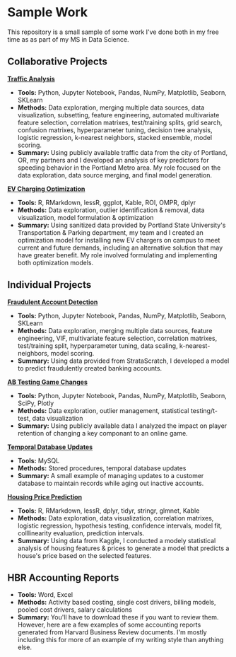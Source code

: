 # Sample Work

This repository is a small sample of some work I've done both in my free time as as part of my MS in Data Science. 
 
## Collaborative Projects

**[Traffic Analysis]()**

- **Tools:** Python, Jupyter Notebook, Pandas, NumPy, Matplotlib, Seaborn, SKLearn
- **Methods:** Data exploration, merging multiple data sources, data visualization, subsetting, feature engineering, automated multivariate feature selection, correlation matrixes, test/training splits, grid search, confusion matrixes, hyperparameter tuning, decision tree analysis, logistic regression, k-nearest neighbors, stacked ensemble, model scoring. 
- **Summary:** Using publicly available traffic data from the city of Portland, OR, my partners and I developed an analysis of key predictors for speeding behavior in the Portland Metro area. My role focused on the data exploration, data source merging, and final model generation. 

**[EV Charging Optimization]()**

- **Tools:** R, RMarkdown, lessR, ggplot, Kable, ROI, OMPR, dplyr
- **Methods:** Data exploration, outlier identification & removal, data visualization, model formulation & optimization
- **Summary:** Using sanitized data provided by Portland State University's Transportation & Parking department, my team and I created an optimization model for installing new EV chargers on campus to meet current and future demands, including an alternative solution that may have greater benefit. My role involved formulating and implementing both optimization models.  

## Individual Projects

**[Fraudulent Account Detection]()**

- **Tools:** Python, Jupyter Notebook, Pandas, NumPy, Matplotlib, Seaborn, SKLearn
- **Methods:** Data exploration, merging multiple data sources, feature engineering, VIF, multivariate feature selection, correlation matrixes, test/training split, hyperparameter tuning, data scaling, k-nearest-neighbors, model scoring.   
- **Summary:** Using data provided from StrataScratch, I developed a model to predict fraudulently created banking accounts.

**[AB Testing Game Changes]()**

- **Tools:** Python, Jupyter Notebook, Pandas, NumPy, Matplotlib, Seaborn, SciPy, Plotly
- **Methods:** Data exploration, outlier management, statistical testing/t-test, data visualization
- **Summary:** Using publicly available data I analyzed the impact on player retention of changing a key componant to an online game. 

**[Temporal Database Updates]()**

- **Tools:** MySQL
- **Methods:** Stored procedures, temporal database updates
- **Summary:** A small example of managing updates to a customer database to maintain records while aging out inactive accounts. 

**[Housing Price Prediction]()**

- **Tools:** R, RMarkdown, lessR, dplyr, tidyr, stringr, glmnet, Kable
- **Methods:** Data exploration, data visualization, correlation matrixes, logistic regression, hypothesis testing, confidence intervals, model fit, colllinearity evaluation, prediction intervals. 
- **Summary:** Using data from Kaggle, I conducted a modely statistical analysis of housing features & prices to generate a model that predicts a house's price based on the selected features. 

## HBR Accounting Reports

- **Tools:** Word, Excel
- **Methods:** Activity based costing, single cost drivers, billing models, pooled cost drivers, salary calculations
- **Summary:** You'll have to download these if you want to review them. However, here are a few examples of some accounting reports generated from Harvard Business Review documents. I'm mostly including this for more of an example of my writing style than anything else.  
